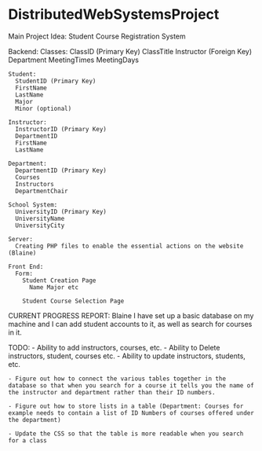 # DistributedWebSystemsProject


Main Project Idea:
  Student Course Registration System

  Backend:
    Classes:
      ClassID (Primary Key)
      ClassTitle
      Instructor (Foreign Key)
      Department
      MeetingTimes
      MeetingDays

    Student:
      StudentID (Primary Key)
      FirstName
      LastName
      Major
      Minor (optional)

    Instructor:
      InstructorID (Primary Key)
      DepartmentID
      FirstName
      LastName
    
    Department:
      DepartmentID (Primary Key)
      Courses
      Instructors
      DepartmentChair
    
    School System:
      UniversityID (Primary Key)
      UniversityName
      UniversityCity
    
    Server:
      Creating PHP files to enable the essential actions on the website (Blaine)

    Front End:
      Form:
        Student Creation Page
          Name Major etc
        
        Student Course Selection Page

CURRENT PROGRESS REPORT: Blaine
  I have set up a basic database on my machine and I can add student accounts to it, as well as search for courses in it. 

  TODO:
    - Ability to add instructors, courses, etc.
    - Ability to Delete instructors, student, courses etc.
    - Ability to update instructors, students, etc.
    
    - Figure out how to connect the various tables together in the database so that when you search for a course it tells you the name of the instructor and department rather than their ID numbers.

    - Figure out how to store lists in a table (Department: Courses for example needs to contain a list of ID Numbers of courses offered under the department)

    - Update the CSS so that the table is more readable when you search for a class


